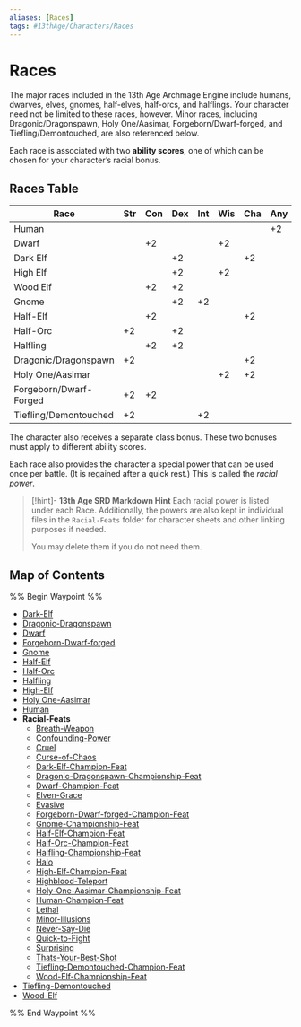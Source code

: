```yaml
---
aliases: [Races]
tags: #13thAge/Characters/Races
---
```


# Races

The major races included in the 13th Age Archmage Engine include humans, dwarves, elves, gnomes, half-elves, half-orcs, and halflings. Your character need not be limited to these races, however. Minor races, including Dragonic/Dragonspawn, Holy One/Aasimar, Forgeborn/Dwarf-forged, and Tiefling/Demontouched, are also referenced below.

Each race is associated with two **ability scores**, one of which can be chosen for your character’s racial bonus.

## Races Table

| **Race**               | **Str** | **Con** | **Dex** | **Int** | **Wis** | **Cha** | **Any** |
|------------------------|---------|---------|---------|---------|---------|---------|---------|
| Human                  |         |         |         |         |         |         | +2      |
| Dwarf                  |         | +2      |         |         | +2      |         |         |
| Dark Elf               |         |         | +2      |         |         | +2      |         |
| High Elf               |         |         | +2      |         | +2      |         |         |
| Wood Elf               |         | +2      | +2      |         |         |         |         |
| Gnome                  |         |         | +2      | +2      |         |         |         |
| Half-Elf               |         | +2      |         |         |         | +2      |         |
| Half-Orc               | +2      |         | +2      |         |         |         |         |
| Halfling               |         | +2      | +2      |         |         |         |         |
| Dragonic\/Dragonspawn  | +2      |         |         |         |         | +2      |         |
| Holy One\/Aasimar      |         |         |         |         | +2      | +2      |         |
| Forgeborn/Dwarf-Forged | +2      | +2      |         |         |         |         |         |
| Tiefling/Demontouched  | +2      |         |         | +2      |         |         |         |

The character also receives a separate class bonus. These two bonuses must apply to different ability scores.

Each race also provides the character a special power that can be used once per battle. (It is regained after a quick rest.) This is called the _racial power_.

> [!hint]- **13th Age SRD Markdown Hint**
> Each racial power is listed under each Race. Additionally, the powers are also kept in individual files in the `Racial-Feats` folder for character sheets and other linking purposes if needed.
>
> You may delete them if you do not need them.

## Map of Contents

%% Begin Waypoint %%
- [Dark-Elf](Dark-Elf.md)
- [Dragonic-Dragonspawn](Dragonic-Dragonspawn.md)
- [Dwarf](Dwarf.md)
- [Forgeborn-Dwarf-forged](Forgeborn-Dwarf-forged.md)
- [Gnome](Gnome.md)
- [Half-Elf](Half-Elf.md)
- [Half-Orc](Half-Orc.md)
- [Halfling](Halfling.md)
- [High-Elf](High-Elf.md)
- [Holy One-Aasimar](Holy%20One-Aasimar.md)
- [Human](Human.md)
- **Racial-Feats**
	- [Breath-Weapon](Racial-Feats/Breath-Weapon.md)
	- [Confounding-Power](Racial-Feats/Confounding-Power.md)
	- [Cruel](Racial-Feats/Cruel.md)
	- [Curse-of-Chaos](Racial-Feats/Curse-of-Chaos.md)
	- [Dark-Elf-Champion-Feat](Racial-Feats/Dark-Elf-Champion-Feat.md)
	- [Dragonic-Dragonspawn-Championship-Feat](Racial-Feats/Dragonic-Dragonspawn-Championship-Feat.md)
	- [Dwarf-Champion-Feat](Racial-Feats/Dwarf-Champion-Feat.md)
	- [Elven-Grace](Racial-Feats/Elven-Grace.md)
	- [Evasive](Racial-Feats/Evasive.md)
	- [Forgeborn-Dwarf-forged-Champion-Feat](Racial-Feats/Forgeborn-Dwarf-forged-Champion-Feat.md)
	- [Gnome-Championship-Feat](Racial-Feats/Gnome-Championship-Feat.md)
	- [Half-Elf-Champion-Feat](Racial-Feats/Half-Elf-Champion-Feat.md)
	- [Half-Orc-Champion-Feat](Racial-Feats/Half-Orc-Champion-Feat.md)
	- [Halfling-Championship-Feat](Racial-Feats/Halfling-Championship-Feat.md)
	- [Halo](Racial-Feats/Halo.md)
	- [High-Elf-Champion-Feat](Racial-Feats/High-Elf-Champion-Feat.md)
	- [Highblood-Teleport](Racial-Feats/Highblood-Teleport.md)
	- [Holy-One-Aasimar-Championship-Feat](Racial-Feats/Holy-One-Aasimar-Championship-Feat.md)
	- [Human-Champion-Feat](Racial-Feats/Human-Champion-Feat.md)
	- [Lethal](Racial-Feats/Lethal.md)
	- [Minor-Illusions](Racial-Feats/Minor-Illusions.md)
	- [Never-Say-Die](Racial-Feats/Never-Say-Die.md)
	- [Quick-to-Fight](Racial-Feats/Quick-to-Fight.md)
	- [Surprising](Racial-Feats/Surprising.md)
	- [Thats-Your-Best-Shot](Racial-Feats/Thats-Your-Best-Shot.md)
	- [Tiefling-Demontouched-Champion-Feat](Racial-Feats/Tiefling-Demontouched-Champion-Feat.md)
	- [Wood-Elf-Championship-Feat](Racial-Feats/Wood-Elf-Championship-Feat.md)
- [Tiefling-Demontouched](Tiefling-Demontouched.md)
- [Wood-Elf](Wood-Elf.md)

%% End Waypoint %%
